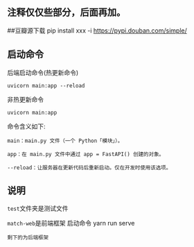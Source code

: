
## 注释仅仅些部分，后面再加。

##豆瓣源下载
pip install xxx -i https://pypi.douban.com/simple/

## 启动命令
后端启动命令(热更新命令)

    uvicorn main:app --reload
非热更新命令

    uvicorn main:app
命令含义如下:

    main：main.py 文件（一个 Python「模块」）。

    app：在 main.py 文件中通过 app = FastAPI() 创建的对象。

    --reload：让服务器在更新代码后重新启动。仅在开发时使用该选项。

## 说明
`test`文件夹是测试文件

`match-web`是前端框架
    启动命令 yarn run serve

`剩下的为后端框架`



